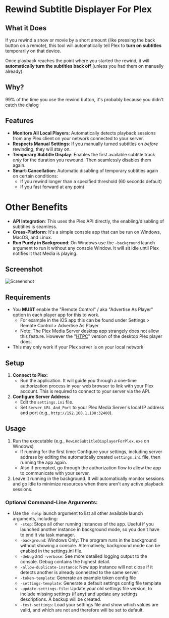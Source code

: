 # Rewind Subtitle Displayer For Plex

## What it Does

If you rewind a show or movie by a short amount (like pressing the back button on a remote), this tool will automatically tell Plex to **turn on subtitles** temporarily on that device. 

Once playback reaches the point where you started the rewind, it will **automatically turn the subtitles back off** (unless you had them on manually already).

## Why?

99% of the time you use the rewind button, it's probably because you didn't catch the dialog

## Features

* **Monitors All Local Players**: Automatically detects playback sessions from any Plex client on your network connected to your server.
* **Respects Manual Settings**: If you manually turned subtitles on *before* rewinding, they will stay on.
* **Temporary Subtitle Display**: Enables the first available subtitle track *only* for the duration you rewound. Then seamlessly disables them again.
* **Smart-Cancellation**: Automatic disabling of temporary subtitles again on certain conditions:
  * If you rewind longer than a specified threshold (60 seconds default)
  * If you fast forward at any point

# Other Benefits

* **API Integration**: This uses the Plex API directly, the enabling/disabling of subtitles is seamless.
* **Cross-Platform**: It's a simple console app that can be run on Windows, MacOS, and Linux.
* **Run Purely in Background**: On Windows use the `-background` launch argument to run it without any console Window. It will sit idle until Plex notifies it that Media is playing.

## Screenshot
![Screenshot](https://github.com/user-attachments/assets/e01928bb-8131-47dc-b1c8-9479080a5d98)


## Requirements

* You **MUST** enable the "Remote Control" / aka "Advertise As Player" option in each player app for this to work.
    * For example in the iOS app this can be found under Settings > Remote Control > Advertise As Player
    * Note: The Plex Media Server desktop app strangely does not allow this feature. However the "[HTPC](https://support.plex.tv/articles/htpc-getting-started/)" version of the desktop Plex player does.
* This may only work if your Plex server is on your local network

## Setup

1.  **Connect to Plex**:
    * Run the application. It will guide you through a one-time authorization process in your web browser to link with your Plex account. This is required to connect to your server via the API.
2.  **Configure Server Address**:
    * Edit the `settings.ini` file.
    * Set `Server_URL_And_Port` to your Plex Media Server's local IP address and port (e.g., `http://192.168.1.100:32400`).

## Usage

1.  Run the executable (e.g., `RewindSubtitleDisplayerForPlex.exe` on Windows)
    - If running for the first time: Configure your settings, including server address by editing the automatically created `settings.ini` file, then running the app again.
    - Also if prompted, go through the authorization flow to allow the app to communicate with your server.
3.  Leave it running in the background. It will automatically monitor sessions and go idle to minimize resources when there aren't any active playback sessions.

 
### Optional Command-Line Arguments: 

- Use the `-help` launch argument to list all other available launch arguments, including:
     - `-stop`: Stops all other running instances of the app. Useful if you launched another instance in background mode, so you don't have to end it via task manager.
     - `-background`: Windows Only: The program runs in the background without showing a console. Alternatively, background mode can be enabled in the settings.ini file.
     - `-debug` and `-verbose`: See more detailed logging output to the console. Debug contains the highest detail.
     - `-allow-duplicate-instance`: New app instance will not close if it detects another is already connected to the same server.
     - `-token-template`: Generate an example token config file
     - `-settings-template`: Generate a default settings config file template
     - `-update-settings-file`: Update your old settings file version, to include missing settings (if any) and update any settings descriptions. A backup will be created.
     - `-test-settings`: Load your settings file and show which values are valid, and which are not and therefore will be set to default.
   
